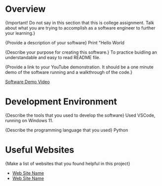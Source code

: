 # Overview

{Important!  Do not say in this section that this is college assignment.  Talk about what you are trying to accomplish as a software engineer to further your learning.}

{Provide a description of your software}
Print "Hello World

{Describe your purpose for creating this software.}
To practice buidling an understandable and easy to read README file.

{Provide a link to your YouTube demonstration.  It should be a one minute demo of the software running and a walkthrough of the code.}

[Software Demo Video](http://youtube.link.goes.here)

# Development Environment

{Describe the tools that you used to develop the software}
Used VSCode, running on Windows 11.

{Describe the programming language that you used}
Python

# Useful Websites

{Make a list of websites that you found helpful in this project}
* [Web Site Name](http://url.link.goes.here)
* [Web Site Name](http://url.link.goes.here)